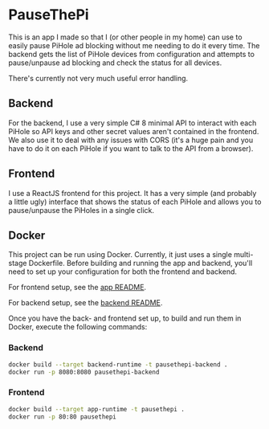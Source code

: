 # PauseThePi

This is an app I made so that I (or other people in my home) can use to easily pause PiHole ad blocking without me needing to do it every time. The backend gets the list of PiHole devices from configuration and attempts to pause/unpause ad blocking and check the status for all devices.

There's currently not very much useful error handling.


## Backend

For the backend, I use a very simple C# 8 minimal API to interact with each PiHole so API keys and other secret values aren't contained in the frontend. We also use it to deal with any issues with CORS (it's a huge pain and you have to do it on each PiHole if you want to talk to the API from a browser).


## Frontend

I use a ReactJS frontend for this project. It has a very simple (and probably a little ugly) interface that shows the status of each PiHole and allows you to pause/unpause the PiHoles in a single click.

## Docker

This project can be run using Docker. Currently, it just uses a single multi-stage Dockerfile. Before building and running the app and backend, you'll need to set up your configuration for both the frontend and backend.

For frontend setup, see the [app README](./app/README.md).

For backend setup, see the [backend README](./backend/README.md).

Once you have the back- and frontend set up, to build and run them in Docker, execute the following commands:

### Backend

```bash
docker build --target backend-runtime -t pausethepi-backend .
docker run -p 8080:8080 pausethepi-backend
```


### Frontend

```bash
docker build --target app-runtime -t pausethepi .
docker run -p 80:80 pausethepi
```
